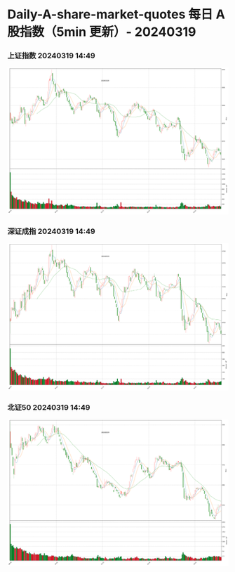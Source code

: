 
# Daily-A-share-market-quotes 每日 A 股指数（5min 更新）- 20240319

### 上证指数 20240319 14:49
![](./fig/2024/3/20240319-sh000001.png)

### 深证成指 20240319 14:49
![](./fig/2024/3/20240319-sz399001.png)

### 北证50 20240319 14:49
![](./fig/2024/3/20240319-bj899050.png)

